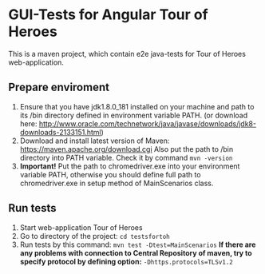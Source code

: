 # GUI-Tests for Angular Tour of Heroes
This is a maven project, which contain e2e java-tests for Tour of Heroes web-application.

## Prepare enviroment
1. Ensure that you have jdk1.8.0_181 installed on your machine and path to its /bin directory defined in environment variable PATH. (or download here: http://www.oracle.com/technetwork/java/javase/downloads/jdk8-downloads-2133151.html)
2. Download and install latest version of Maven: https://maven.apache.org/download.cgi
Also put the path to /bin directory into PATH variable. Check it by command ``mvn -version``
3. **Important!** Put the path to chromedriver.exe into your environment variable PATH, otherwise you should define full path to chromedriver.exe in setup method of MainScenarios class.

## Run tests
1. Start web-application Tour of Heroes
2. Go to directory of the project: ``cd testsfortoh``
3. Run tests by this command:  ``mvn test -Dtest=MainScenarios``
**If there are any problems with connection to Central Repository of maven, try to specify protocol by defining option:** ``-Dhttps.protocols=TLSv1.2``
